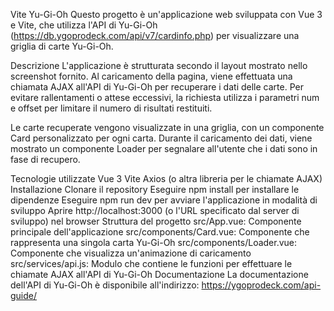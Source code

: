 Vite Yu-Gi-Oh
Questo progetto è un'applicazione web sviluppata con Vue 3 e Vite, che utilizza l'API di Yu-Gi-Oh (https://db.ygoprodeck.com/api/v7/cardinfo.php) per visualizzare una griglia di carte Yu-Gi-Oh.

Descrizione
L'applicazione è strutturata secondo il layout mostrato nello screenshot fornito. Al caricamento della pagina, viene effettuata una chiamata AJAX all'API di Yu-Gi-Oh per recuperare i dati delle carte. Per evitare rallentamenti o attese eccessivi, la richiesta utilizza i parametri num e offset per limitare il numero di risultati restituiti.

Le carte recuperate vengono visualizzate in una griglia, con un componente Card personalizzato per ogni carta. Durante il caricamento dei dati, viene mostrato un componente Loader per segnalare all'utente che i dati sono in fase di recupero.

Tecnologie utilizzate
Vue 3
Vite
Axios (o altra libreria per le chiamate AJAX)
Installazione
Clonare il repository
Eseguire npm install per installare le dipendenze
Eseguire npm run dev per avviare l'applicazione in modalità di sviluppo
Aprire http://localhost:3000 (o l'URL specificato dal server di sviluppo) nel browser
Struttura del progetto
src/App.vue: Componente principale dell'applicazione
src/components/Card.vue: Componente che rappresenta una singola carta Yu-Gi-Oh
src/components/Loader.vue: Componente che visualizza un'animazione di caricamento
src/services/api.js: Modulo che contiene le funzioni per effettuare le chiamate AJAX all'API di Yu-Gi-Oh
Documentazione
La documentazione dell'API di Yu-Gi-Oh è disponibile all'indirizzo: https://ygoprodeck.com/api-guide/
